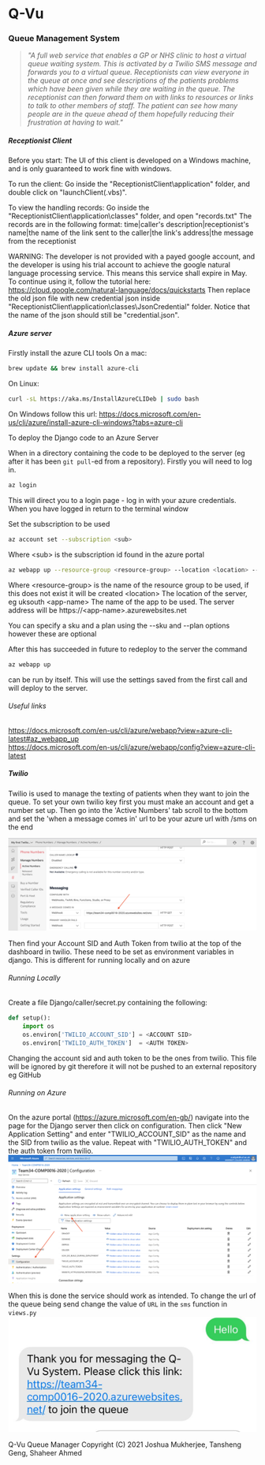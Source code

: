 # Q-Vu
### Queue Management System

> *"A full web service that enables a GP or NHS clinic to host a virtual queue waiting system. This is activated by a Twilio SMS message and forwards you to a virtual queue. Receptionists can view everyone in the queue at once and see descriptions of the patients problems which have been given while they are waiting in the queue. The receptionist can then forward them on with links to resources or links to talk to other members of staff. The patient can see how many people are in the queue ahead of them hopefully reducing their frustration at having to wait."*

##### Receptionist Client

Before you start: 
The UI of this client is developed on a Windows machine, and is only guaranteed to work fine with windows.

To run the client:
Go inside the "ReceptionistClient\application" folder, and double click on "launchClient(.vbs)".

To view the handling records:
Go inside the "ReceptionistClient\application\classes" folder, and open "records.txt"
The records are in the following format:
time|caller's description|receptionist's name|the name of the link sent to the caller|the link's address|the message from the receptionist

WARNING: 
The developer is not provided with a payed google account, and the developer is using his trial account to achieve
the google natural language processing service. This means this service shall expire in May. To continue using it,
follow the tutorial here: https://cloud.google.com/natural-language/docs/quickstarts 
Then replace the old json file with new credential json inside "ReceptionistClient\application\classes\JsonCredential" folder.
Notice that the name of the json should still be "credential.json".

##### Azure server

Firstly install the azure CLI tools
On a mac:
```BASH
brew update && brew install azure-cli
```
On Linux:
```BASH
curl -sL https://aka.ms/InstallAzureCLIDeb | sudo bash
```
On Windows follow this url: https://docs.microsoft.com/en-us/cli/azure/install-azure-cli-windows?tabs=azure-cli

To deploy the Django code to an Azure Server

When in a directory containing the code to be deployed to the server (eg after it has been ```git pull```-ed from a repository). Firstly you will need to log in.
```BASH
az login
```
This will direct you to a login page - log in with your azure credentials. When you have logged in return to the terminal window


Set the subscription to be used
```BASH
az account set --subscription <sub>
```
Where
\<sub\> is the subscription id found in the azure portal


```BASH
az webapp up --resource-group <resource-group> --location <location> --name <app-name>
```
Where
\<resource-group\> is the name of the resource group to be used, if this does not exist it will be created
\<location\> The location of the server, eg uksouth
\<app-name\> The name of the app to be used. The server address will be https://\<app-name\>.azurewebsites.net

You can specify a sku and a plan using the --sku and --plan options however these are optional

After this has succeeded in future to redeploy to the server the command 

```BASH
az webapp up
```
can be run by itself. This will use the settings saved from the first call and will deploy to the server. 



###### Useful links
https://docs.microsoft.com/en-us/cli/azure/webapp?view=azure-cli-latest#az_webapp_up <br>
https://docs.microsoft.com/en-us/cli/azure/webapp/config?view=azure-cli-latest

##### Twilio

Twilio is used to manage the texting of patients when they want to join the queue. To set your own twilio key first you must make an account and get a number set up. Then go into the 'Active Numbers' tab scroll to the bottom and set the 'when a message comes in' url to be your azure url with /sms on the end

![](readmeImages/TwilioSetUp.png)

Then find your Account SID and Auth Token from twilio at the top of the dashboard in twilio. These need to be set as environment variables in django. This is different for running locally and on azure

###### Running Locally
Create a file Django/caller/secret.py containing the following:

```python
def setup():
    import os
    os.environ['TWILIO_ACCOUNT_SID'] = <ACCOUNT SID>
    os.environ['TWILIO_AUTH_TOKEN']  = <AUTH TOKEN>
```
Changing the account sid and auth token to be the ones from twilio. This file will be ignored by git therefore it will not be pushed to an external repository eg GitHub

###### Running on Azure
On the azure portal (https://azure.microsoft.com/en-gb/) navigate into the page for the Django server then click on configuration. Then click "New Application Setting" and enter "TWILIO_ACCOUNT_SID" as the name and the SID from twilio as the value. Repeat with "TWILIO_AUTH_TOKEN" and the auth token from twilio. 
![](readmeImages/Azure.png)


When this is done the service should work as intended. To change the url of the queue being send change the value of ```URL``` in the ```sms``` function in ```views.py```
![](readmeImages/TwilioWorking.jpeg)


Q-Vu Queue Manager
Copyright (C) 2021 Joshua Mukherjee, Tansheng Geng, Shaheer Ahmed
